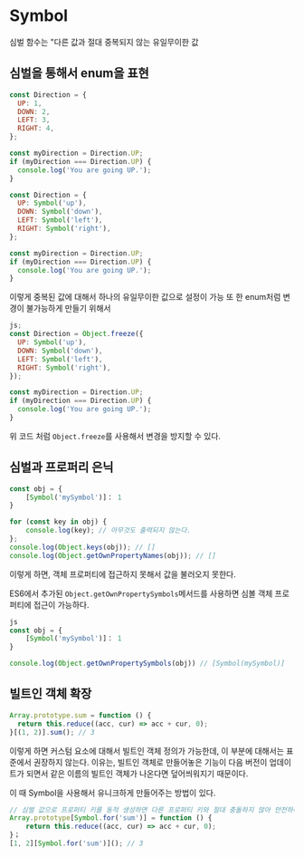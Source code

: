 # Symbol

심벌 함수는 "다른 값과 절대 중복되지 않는 유일무이한 값

## 심벌을 통해서 enum을 표현

```js
const Direction = {
  UP: 1,
  DOWN: 2,
  LEFT: 3,
  RIGHT: 4,
};

const myDirection = Direction.UP;
if (myDirection === Direction.UP) {
  console.log('You are going UP.');
}
```

```js
const Direction = {
  UP: Symbol('up'),
  DOWN: Symbol('down'),
  LEFT: Symbol('left'),
  RIGHT: Symbol('right'),
};

const myDirection = Direction.UP;
if (myDirection === Direction.UP) {
  console.log('You are going UP.');
}
```

이렇게 중복된 값에 대해서 하나의 유일무이한 값으로 설정이 가능
또 한 enum처럼 변경이 불가능하게 만들기 위해서

```js
js;
const Direction = Object.freeze({
  UP: Symbol('up'),
  DOWN: Symbol('down'),
  LEFT: Symbol('left'),
  RIGHT: Symbol('right'),
});

const myDirection = Direction.UP;
if (myDirection === Direction.UP) {
  console.log('You are going UP.');
}
```

위 코드 처럼 `Object.freeze`를 사용해서 변경을 방지할 수 있다.

## 심벌과 프로퍼리 은닉

```js
const obj = {
    [Symbol('mySymbol')]： 1
}

for (const key in obj) {
    console.log(key); // 아무것도 출력되지 않는다.
};
console.log(Object.keys(obj)); // []
console.log(Object.getOwnPropertyNames(obj)); // []
```

이렇게 하면, 객체 프로퍼티에 접근하지 못해서 값을 불러오지 못한다.

ES6에서 추가된 `Object.getOwnPropertySymbols`메서드를 사용하면 심볼 객체 프로퍼티에 접근이 가능하다.

```js
js
const obj = {
    [Symbol('mySymbol')]： 1
}

console.log(Object.getOwnPropertySymbols(obj)) // [Symbol(mySymbol)]
```

## 빌트인 객체 확장

```js
Array.prototype.sum = function () {
  return this.reduce((acc, cur) => acc + cur, 0);
}[(1, 2)].sum(); // 3
```

이렇게 하면 커스텀 요소에 대해서 빌트인 객체 정의가 가능한데, 이 부분에 대해서는 표준에서 권장하지 않는다. 이유는, 빌트인 객체로 만들어놓은 기능이 다음 버전이 업데이트가 되면서 같은 이름의 빌트인 객체가 나온다면 덮어씌워지기 때문이다.

이 때 Symbol을 사용해서 유니크하게 만들어주는 방법이 있다.

```js
// 심벌 값으로 프로퍼티 키를 동적 생성하면 다른 프로퍼티 키와 절대 충돌하지 않아 안전하다.
Array.prototype[Symbol.for('sum')] = function () {
    return this.reduce((acc, cur) => acc + cur, 0);
}；
[1, 2][Symbol.for('sum')](); // 3
```
